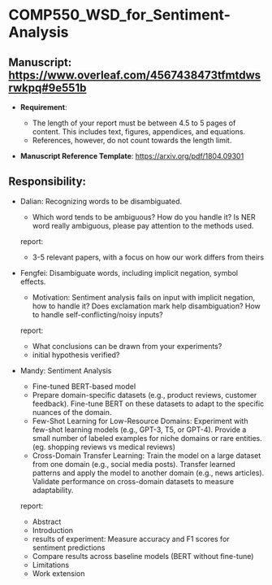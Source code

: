 # COMP550_WSD_for_Sentiment-Analysis

## Manuscript: https://www.overleaf.com/4567438473tfmtdwsrwkpq#9e551b

- **Requirement**: 
  - The length of your report must be between 4.5 to 5 pages of content. This includes text, figures, appendices, and equations. 
  - References, however, do not count towards the length limit.

- **Manuscript Reference Template**: https://arxiv.org/pdf/1804.09301

## Responsibility:
- Dalian: Recognizing words to be disambiguated.
  - Which word tends to be ambiguous? How do you handle it? Is NER word really ambiguous, please pay attention to the methods used.

  report:
  - 3-5 relevant papers, with a focus on how our work differs from theirs

- Fengfei: Disambiguate words, including implicit negation, symbol effects.
  - Motivation: Sentiment analysis fails on input with implicit negation, how to handle it? Does exclamation mark help disambiguation? How to handle self-conflicting/noisy inputs?

  report:
  - What conclusions can be drawn from your experiments?
  - initial hypothesis verified?

- Mandy: Sentiment Analysis
  - Fine-tuned BERT-based model
  - Prepare domain-specific datasets (e.g., product reviews, customer feedback).
  Fine-tune BERT on these datasets to adapt to the specific nuances of the domain.
  - Few-Shot Learning for Low-Resource Domains:
  Experiment with few-shot learning models (e.g., GPT-3, T5, or GPT-4).
  Provide a small number of labeled examples for niche domains or rare entities. (eg. shopping reviews vs medical reviews)
  - Cross-Domain Transfer Learning:
  Train the model on a large dataset from one domain (e.g., social media posts).
  Transfer learned patterns and apply the model to another domain (e.g., news articles).
  Validate performance on cross-domain datasets to measure adaptability.

  report:
  - Abstract
  - Introduction
  - results of experiment: Measure accuracy and F1 scores for sentiment predictions
  - Compare results across baseline models (BERT without fine-tune)
  - Limitations
  - Work extension
